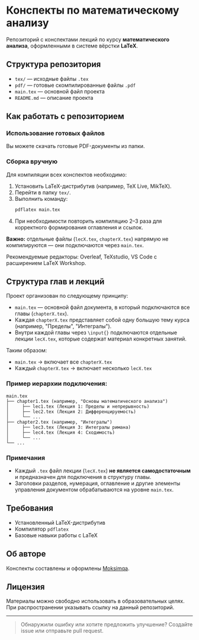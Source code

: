 
# Конспекты по математическому анализу

Репозиторий с конспектами лекций по курсу **математического анализа**, оформленными в системе вёрстки **LaTeX**.

## Структура репозитория

- `tex/` — исходные файлы `.tex`
- `pdf/` — готовые скомпилированные файлы `.pdf`
- `main.tex` — основной файл проекта
- `README.md` — описание проекта

## Как работать с репозиторием

### Использование готовых файлов

Вы можете скачать готовые PDF-документы из папки.

### Сборка вручную

Для компиляции всех конспектов необходимо:

1. Установить LaTeX-дистрибутив (например, TeX Live, MikTeX).
2. Перейти в папку `tex/`.
3. Выполнить команду:
   ```bash
   pdflatex main.tex
   ```
4. При необходимости повторить компиляцию 2–3 раза для корректного формирования оглавления и ссылок.

**Важно:** отдельные файлы (`lecX.tex`, `chapterX.tex`) напрямую не компилируются — они подключаются через `main.tex`.

Рекомендуемые редакторы: Overleaf, TeXstudio, VS Code с расширением LaTeX Workshop.

## Структура глав и лекций

Проект организован по следующему принципу:

- `main.tex` — основной файл документа, в который подключаются все главы (`chapterX.tex`).
- Каждая `chapterX.tex` представляет собой одну большую тему курса (например, "Пределы", "Интегралы").
- Внутри каждой главы через `\input{}` подключаются отдельные лекции `lecX.tex`, которые содержат материал конкретных занятий.

Таким образом:

- `main.tex` → включает все `chapterX.tex`
- Каждый `chapterX.tex` → включает несколько `lecX.tex`

### Пример иерархии подключения:

```
main.tex
├── chapter1.tex (например, "Основы математического анализа")
│     ├── lec1.tex (Лекция 1: Пределы и непрерывность)
│     ├── lec2.tex (Лекция 2: Дифференцируемость)
│     └── ...
├── chapter2.tex (например, "Интегралы")
│     ├── lec3.tex (Лекция 3: Интегралы римана)
│     ├── lec4.tex (Лекция 4: Сходимость)
│     └── ...
└── ...
```

### Примечания

- Каждый `.tex` файл лекции (`lecX.tex`) **не является самодостаточным** и предназначен для подключения в структуру главы.
- Заголовки разделов, нумерация, оглавление и другие элементы управления документом обрабатываются на уровне `main.tex`.

## Требования

- Установленный LaTeX-дистрибутив
- Компилятор `pdflatex`
- Базовые навыки работы с LaTeX

## Об авторе

Конспекты составлены и оформлены [Moksimqa](https://github.com/Moksimqa).

## Лицензия

Материалы можно свободно использовать в образовательных целях. При распространении указывать ссылку на данный репозиторий.

---

> Обнаружили ошибку или хотите предложить улучшение? Создайте issue или отправьте pull request.
